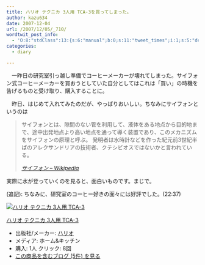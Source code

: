 ```yaml
---
title: ハリオ テクニカ 3人用 TCA-3を買ってしまった。
author: kazu634
date: 2007-12-04
url: /2007/12/05/_710/
wordtwit_post_info:
  - 'O:8:"stdClass":13:{s:6:"manual";b:0;s:11:"tweet_times";i:1;s:5:"delay";i:0;s:7:"enabled";i:1;s:10:"separation";s:2:"60";s:7:"version";s:3:"3.7";s:14:"tweet_template";b:0;s:6:"status";i:2;s:6:"result";a:0:{}s:13:"tweet_counter";i:2;s:13:"tweet_log_ids";a:1:{i:0;i:3393;}s:9:"hash_tags";a:0:{}s:8:"accounts";a:1:{i:0;s:7:"kazu634";}}'
categories:
  - diary

---
```

<div class="section">
<p>
    　一昨日の研究室引っ越し準備でコーヒーメーカーが壊れてしまった。サイフォン式コーヒーメーカーを買おうとしていた自分としてはこれは「買い」の時機を告げるものと受け取り、購入することに。
</p>
  
<p>
    　昨日、はじめて入れてみたのだが、やっぱりおいしい。ちなみにサイフォンというのは
</p>
  
<blockquote title="サイフォン:title - Wikipedia" cite="http://ja.wikipedia.org/wiki/%E3%82%B5%E3%82%A4%E3%83%95%E3%82%A9%E3%83%B3">
<p>
      サイフォンとは、隙間のない管を利用して、液体をある地点から目的地まで、途中出発地点より高い地点を通って導く装置であり、このメカニズムをサイフォンの原理と呼ぶ。 発明者は水時計などを作った紀元前3世紀半ばのアレクサンドリアの技術者、クテシビオスではないかと言われている。
</p>
    
<p>
<cite><a href="http://ja.wikipedia.org/wiki/%E3%82%B5%E3%82%A4%E3%83%95%E3%82%A9%E3%83%B3" onclick="__gaTracker('send', 'event', 'outbound-article', 'http://ja.wikipedia.org/wiki/%E3%82%B5%E3%82%A4%E3%83%95%E3%82%A9%E3%83%B3', 'サイフォン &#8211; Wikipedia');" target="_blank">サイフォン &#8211; Wikipedia</a></cite>
</p>
</blockquote>
  
<p>
    実際に水が登っていくのを見ると、面白いものです。まじで。
</p>
  
<p>
    (追記): ちなみに、研究室のコーヒー好きの面々には好評でした。(22:37)
</p>
  
<div class="hatena-asin-detail">
<a href="http://www.amazon.co.jp/dp/B000IKLQY6/?tag=hatena_st1-22&ascsubtag=d-7ibv" onclick="__gaTracker('send', 'event', 'outbound-article', 'http://www.amazon.co.jp/dp/B000IKLQY6/?tag=hatena_st1-22&ascsubtag=d-7ibv', '');"><img src="https://images-na.ssl-images-amazon.com/images/I/41zCloAwOtL._SL160_.jpg" class="hatena-asin-detail-image" alt="ハリオ テクニカ 3人用 TCA-3" title="ハリオ テクニカ 3人用 TCA-3" /></a></p> 
    
<div class="hatena-asin-detail-info">
<p class="hatena-asin-detail-title">
<a href="http://www.amazon.co.jp/dp/B000IKLQY6/?tag=hatena_st1-22&ascsubtag=d-7ibv" onclick="__gaTracker('send', 'event', 'outbound-article', 'http://www.amazon.co.jp/dp/B000IKLQY6/?tag=hatena_st1-22&ascsubtag=d-7ibv', 'ハリオ テクニカ 3人用 TCA-3');">ハリオ テクニカ 3人用 TCA-3</a>
</p>
      
<ul>
<li>
<span class="hatena-asin-detail-label">出版社/メーカー:</span> <a href="http://d.hatena.ne.jp/keyword/%A5%CF%A5%EA%A5%AA" onclick="__gaTracker('send', 'event', 'outbound-article', 'http://d.hatena.ne.jp/keyword/%A5%CF%A5%EA%A5%AA', 'ハリオ');" class="keyword">ハリオ</a>
</li>
<li>
<span class="hatena-asin-detail-label">メディア:</span> ホーム&キッチン
</li>
<li>
<span class="hatena-asin-detail-label">購入</span>: 1人 <span class="hatena-asin-detail-label">クリック</span>: 8回
</li>
<li>
<a href="http://d.hatena.ne.jp/asin/B000IKLQY6" onclick="__gaTracker('send', 'event', 'outbound-article', 'http://d.hatena.ne.jp/asin/B000IKLQY6', 'この商品を含むブログ (5件) を見る');" target="_blank">この商品を含むブログ (5件) を見る</a>
</li>
</ul>
</div>
    
<div class="hatena-asin-detail-foot">
</div>
</div>
</div>
